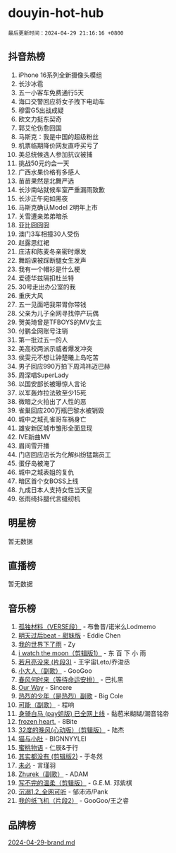 # douyin-hot-hub

`最后更新时间：2024-04-29 21:16:16 +0800`

## 抖音热榜

1. iPhone 16系列全新摄像头模组
1. 长沙冰雹
1. 五一小客车免费通行5天
1. 海口交警回应将女子拽下电动车
1. 穆雷G5出战成疑
1. 欧文力挺东契奇
1. 郭艾伦伤愈回国
1. 马斯克：我是中国的超级粉丝
1. 机票临期降价网友直呼买亏了
1. 美总统候选人参加抗议被捕
1. 挑战50元约会一天
1. 广西水果价格有多感人
1. 苗苗果然是北舞严选
1. 长沙南站就候车室严重漏雨致歉
1. 长沙正午宛如黑夜
1. 马斯克确认Model 2明年上市
1. 关雪遭亲弟弟暗杀
1. 亚比囧囧囧
1. 澳门3车相撞30人受伤
1. 赵露思红裙
1. 庄洁和陈麦冬亲密时爆发
1. 舞蹈课被踩断腿女生发声
1. 我有一个帽衫是什么梗
1. 爱德华兹隔扣杜兰特
1. 30号走出办公室的我
1. 重庆大风
1. 五一见面吧我带胃你带钱
1. 父亲为儿子全网寻找停产玩偶
1. 贺美琦曾是TFBOYS的MV女主
1. 付鹏全网账号注销
1. 第一批过五一的人
1. 美高校两派示威者爆发冲突
1. 侯雯元不想让钟楚曦上岛吃苦
1. 男子回应990万拍下周鸿祎迈巴赫
1. 周深唱SuperLady
1. 以国安部长被曝惊人言论
1. 以军轰炸拉法致至少15死
1. 微暗之火拍出了人性的恶
1. 雀巢回应200万瓶巴黎水被销毁
1. 城中之城孔雀哥车祸身亡
1. 雄安新区城市雏形全面显现
1. IVE新曲MV
1. 眉间雪开播
1. 门店回应店长为化解纠纷猛踹员工
1. 蛋仔岛被淹了
1. 城中之城表姐的复仇
1. 暗区首个女BOSS上线
1. 九成日本人支持女性当天皇
1. 张雨绮抖腿代言缝纫机

## 明星榜

暂无数据

## 直播榜

暂无数据

## 音乐榜

1. [孤独材料（VERSE段）](https://sf3-cdn-tos.douyinstatic.com/obj/tos-cn-ve-2774/ocX7glDNHYlwFeYrGQfBZoThtvPWy8tCCEBGKQ) - 布鲁昔/诺米么Lodmemo
1. [明天过后beat - 甜妹版](https://sf3-cdn-tos.douyinstatic.com/obj/tos-cn-ve-2774/osMLYeeoMm04CZyaI91XUDF8OzLRLgePKALGHI) - Eddie Chen
1. [我的世界下了雨](https://sf6-cdn-tos.douyinstatic.com/obj/tos-cn-ve-2774/o85sBiwXIByH9bWIMAEEOoiQ1o1m9Afn15BspE) - Zy
1. [i watch the moon（剪辑版1）](https://sf5-hl-cdn-tos.douyinstatic.com/obj/tos-cn-ve-2774/o0I9mSChzHZANMJIEBfkCQzzg6N5WAcVtqft9P) - 东 百 下 小 雨
1. [若月亮没来 (片段3)](https://sf3-cdn-tos.douyinstatic.com/obj/tos-cn-ve-2774/okfyEUsGW1B1ovJi5JiN9IjvAT2lMwA054GoEB) - 王宇宙Leto/乔浚丞
1. [小大人（副歌）](https://sf3-cdn-tos.douyinstatic.com/obj/tos-cn-ve-2774/oIhaDwehWhLFsVIG7QIICLLazDNGJAGg5geeb4) - GooGoo
1. [春风何时来（等待命运安排）](https://sf5-hl-cdn-tos.douyinstatic.com/obj/tos-cn-ve-2774/oICBNbD3gelMfB4WgiD1KI2jQtXZE2FgHLwtsl) - 巴扎黑
1. [Our Way](https://sf3-cdn-tos.douyinstatic.com/obj/tos-cn-ve-2774/o8tPEkQgQNCe0DPeFwZzYrbqLlnzBBrYidWkEZ) - Sincere
1. [热烈的少年（是热烈）副歌](https://sf5-hl-cdn-tos.douyinstatic.com/obj/tos-cn-ve-2774/owVNI0CLDAUMtSz6TEYvfFBFL4UDFFhLfgK8fa) - Big Cole
1. [可能（副歌）](https://sf5-hl-cdn-tos.douyinstatic.com/obj/tos-cn-ve-2774/cde1731888894259b333569393c2fb51) - 程响
1. [身骑白马 (pay姐版) 已全网上线](https://sf3-cdn-tos.douyinstatic.com/obj/tos-cn-ve-2774/oQLO5ZgLsFkaDhdIIveF2zUCgfweY0gWaH4AQG) - 黏苞米糊糊/潮音铭帝
1. [frozen heart.](https://sf5-hl-cdn-tos.douyinstatic.com/obj/tos-cn-ve-2774/oIIWJfyjIACZA9zQMtnJ6hQQhFC4vhCupoRBsO) - 8Bite
1. [32度的晚风(心动版）（剪辑版）](https://sf5-hl-cdn-tos.douyinstatic.com/obj/tos-cn-ve-2774/owNyabsyWdzUulxhoJfK8IBXgp0UMQAHpvGh2B) - 陆杰
1. [猫与小肚](https://sf5-hl-cdn-tos.douyinstatic.com/obj/tos-cn-ve-2774/osZeoClMECgK8DYl6VebABgbchEtPYQjZEnRtd) - BIGNNYYLEI
1. [蜜桃物语](https://sf5-hl-cdn-tos.douyinstatic.com/obj/tos-cn-ve-2774/oIhOSCZtIACtYU4XQkngiW9kCBfVD1Fz9IYeqL) - 仁辰&于行
1. [其实都没有 (剪辑版2)](https://sf5-hl-cdn-tos.douyinstatic.com/obj/tos-cn-ve-2774/oEBNQenHZtBhxYjGgUDQk0BCHTigQafgFlbQ7k) - 于冬然
1. [未必](https://sf3-cdn-tos.douyinstatic.com/obj/tos-cn-ve-2774/ogntQMFnKQDZUgTCYuJgfLEtleYZZFxBQqhhFB) - 言瑾羽
1. [Zhurek（副歌）](https://sf5-hl-cdn-tos.douyinstatic.com/obj/tos-cn-ve-2774/ooQm8FBZQDlf0btEYgVpCcSCQfrdJGBEKZYBGS) - ADAM
1. [写不完的温柔（剪辑版）](https://sf5-hl-cdn-tos.douyinstatic.com/obj/tos-cn-ve-2774/oYBzzZQJ233GfwkemJJffAIWgeIYrjZfWhHTcG) - G.E.M. 邓紫棋
1. [沉溺1.2_全网可听](https://sf5-hl-cdn-tos.douyinstatic.com/obj/tos-cn-ve-2774/ok2QoiBqsWAX9McZmWiI9gAB0EzwD4Xj6yfmtH) - 邹沛沛/Pank
1. [我的纸飞机（片段2）](https://sf5-hl-cdn-tos.douyinstatic.com/obj/tos-cn-ve-2774/oM2ZrKcg2CD5AeRB2gkeXOFB1IxAGJdZPazYHf) - GooGoo/王之睿

## 品牌榜

[2024-04-29-brand.md](2024-04-29-brand.md)
